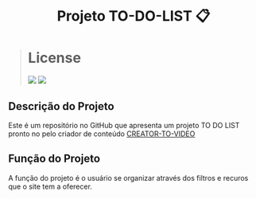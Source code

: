 
<h1 align = "center"

Projeto TO-DO-LIST 📋 

</h1>

># License
>![](https://img.shields.io/badge/license-%20Escola%20Marista%20Ir.%20Ac%C3%A1cio-black) ![](https://img.shields.io/badge/version-0.3-white) 


## Descrição do Projeto
Este é um repositório no GitHub que apresenta um projeto TO DO LIST pronto no pelo criador de conteúdo [CREATOR-TO-VIDEO]( https://www.youtube.com/watch?v=HSssE1PRQcA)

## Função do Projeto
A função do projeto é o usuário se organizar através dos filtros e recuros que o site tem a oferecer.

